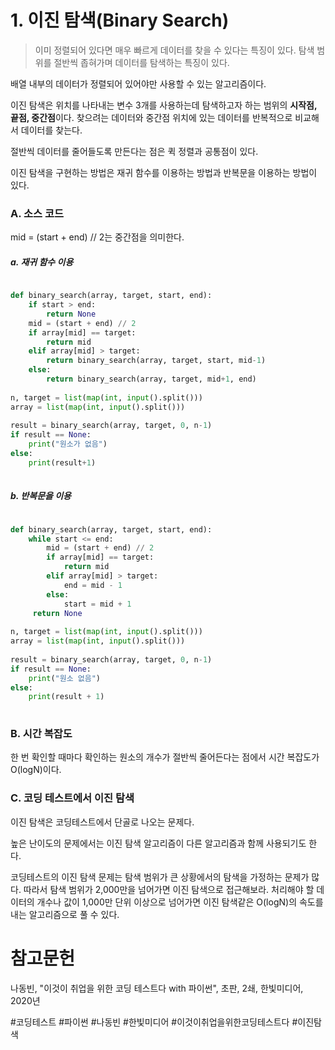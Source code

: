 # 1. 이진 탐색(Binary Search)

> 이미 정렬되어 있다면 매우 빠르게 데이터를 찾을 수 있다는 특징이 있다. 탐색 범위를 절반씩 좁혀가며 데이터를 탐색하는 특징이 있다.

배열 내부의 데이터가 정렬되어 있어야만 사용할 수 있는 알고리즘이다. 

이진 탐색은 위치를 나타내는 변수 3개를 사용하는데 탐색하고자 하는 범위의 **시작점, 끝점, 중간점**이다. 찾으려는 데이터와 중간점 위치에 있는 데이터를 반복적으로 비교해서 데이터를 찾는다.

절반씩 데이터를 줄어들도록 만든다는 점은 퀵 정렬과 공통점이 있다.

이진 탐색을 구현하는 방법은 재귀 함수를 이용하는 방법과 반복문을 이용하는 방법이 있다.

### A. 소스 코드

mid = (start + end) // 2는 중간점을 의미한다.

##### a. 재귀 함수 이용

```python

def binary_search(array, target, start, end):  
    if start > end:  
        return None  
 	mid = (start + end) // 2  
 	if array[mid] == target:  
        return mid  
    elif array[mid] > target:  
        return binary_search(array, target, start, mid-1)  
    else:  
        return binary_search(array, target, mid+1, end)  
      
n, target = list(map(int, input().split()))  
array = list(map(int, input().split()))  
  
result = binary_search(array, target, 0, n-1)  
if result == None:  
    print("원소가 없음")  
else:  
    print(result+1)
	
```

##### b. 반복문을 이용

```python

def binary_search(array, target, start, end):  
    while start <= end:  
        mid = (start + end) // 2  
		if array[mid] == target:  
			return mid  
		elif array[mid] > target:  
			end = mid - 1  
		else:  
			start = mid + 1  
	 return None  
  
n, target = list(map(int, input().split()))  
array = list(map(int, input().split()))  
  
result = binary_search(array, target, 0, n-1)  
if result == None:  
    print("원소 없음")  
else:  
    print(result + 1)
	
```

### B. 시간 복잡도

한 번 확인할 때마다 확인하는 원소의 개수가 절반씩 줄어든다는 점에서 시간 복잡도가 O(logN)이다.

### C. 코딩 테스트에서 이진 탐색

이진 탐색은 코딩테스트에서 단골로 나오는 문제다.

높은 난이도의 문제에서는 이진 탐색 알고리즘이 다른 알고리즘과 함께 사용되기도 한다.

코딩테스트의 이진 탐색 문제는 탐색 범위가 큰 상황에서의 탐색을 가정하는 문제가 많다. 따라서 탐색 범위가 2,000만을 넘어가면 이진 탐색으로 접근해보라. 처리해야 할 데이터의 개수나 값이 1,000만 단위 이상으로 넘어가면 이진 탐색같은 O(logN)의 속도를 내는 알고리즘으로 풀 수 있다.

# 참고문헌

나동빈, "이것이 취업을 위한 코딩 테스트다 with 파이썬", 초판, 2쇄, 한빛미디어, 2020년

#코딩테스트 #파이썬 #나동빈 #한빛미디어 #이것이취업을위한코딩테스트다 #이진탐색